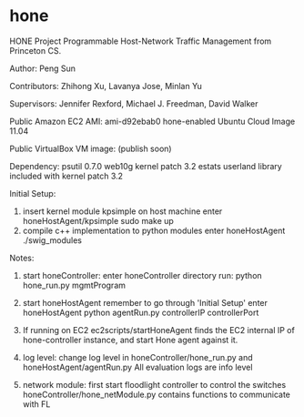 hone
====

HONE Project
Programmable Host-Network Traffic Management
from Princeton CS. 

Author:
Peng Sun

Contributors:
Zhihong Xu, Lavanya Jose, Minlan Yu

Supervisors:
Jennifer Rexford, Michael J. Freedman, David Walker

Public Amazon EC2 AMI:
ami-d92ebab0                   hone-enabled Ubuntu Cloud Image 11.04

Public VirtualBox VM image:
(publish soon)

Dependency:
psutil                         0.7.0
web10g kernel patch            3.2
estats userland library        included with kernel patch 3.2

Initial Setup:
1. insert kernel module kpsimple on host machine
    enter honeHostAgent/kpsimple
    sudo make up
2. compile c++ implementation to python modules
    enter honeHostAgent
    ./swig_modules

Notes:
1. start honeController:
    enter honeController directory
    run: python hone_run.py mgmtProgram

2. start honeHostAgent
    remember to go through 'Initial Setup'
    enter honeHostAgent
    python agentRun.py controllerIP controllerPort

3. If running on EC2
    ec2scripts/startHoneAgent finds the EC2 internal IP of hone-controller
    instance, and start Hone agent against it. 

4. log level:
    change log level in honeController/hone_run.py and honeHostAgent/agentRun.py
    All evaluation logs are info level

5. network module:
    first start floodlight controller to control the switches
    honeController/hone_netModule.py contains functions to communicate with FL
